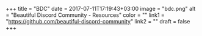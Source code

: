+++
title = "BDC"
date = 2017-07-11T17:19:43+03:00
image = "bdc.png"
alt = "Beautiful Discord Community - Resources"
color = ""
link1 = "https://github.com/beautiful-discord-community"
link2 = ""
draft = false
+++
